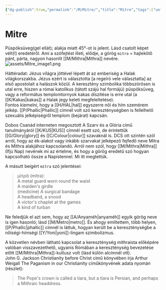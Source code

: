```yaml
---
{"dg-publish":true,"permalink":"/M/Mitre/","title":"Mitre","tags":["unformatted⚪"],"created":"2023-10-14T06:10","updated":"2023-10-14T06:10"}
---
```



# Mitre



Püspöksüveg(gel ellát); alakja miatt 45°-ot is jelent. Lásd csatolt képet vélt(!) eredetéről. Ami a szófejtést illeti, elődje, a görög `mitra` = hajlekötő pánt, párta, nagyon hasonlít [[M/Mithra\|Mithra]] nevére.  
![assets/Mitre_image1.png](/img/user/M/assets/Mitre_image1.png)  

Háttéradat: Jézus világra jöttével lépett át az emberiség a Halak világkorszakba. Jézus ezért is választotta \[a regeíró vele választatta\] az első apostolait a halászok közül. A keresztény szimbolika többszörösen is utal erre, hiszen a római katolikus (tátott szájú hal formájú) püspöksüveg, vagy a református templomtornyok kakas díszítése is erre utal (a [[K/Kakas\|kakas]] a Halak jegy keleti megfeleltetése).  
Fontos kiemelni, hogy a [[H/HAL\|hal]] egyszerre női és hím szemérem jelkép. [[P/Phallic\|Phallic]] címnél volt szó kereszténységben is fellelhető szexuális jelképiségről templom (bejárat) kapcsán.  

Dobos Csanád interneten megosztott A Szarv és a Glória című tanulmányáról [[K/KUS\|KUS]] címnél esett szó, de érintettük [[G/Glory\|glory]] és [[C/Colour\|colour]] szavaknál is. DCS ott szintén szól arról, hogy az ék-alakot vagy inkább szarvakat jelképező fejfedő neve Mitra és Mithra alakjához kapcsolandó. Arról nem szól, hogy [[M/Mithra\|Mithra]] (Ifjú Nap) nevének mi az értelme, és hogy a görög eredetű szó hogyan kapcsolható össze a Napistennel. Mi itt megtettük.  

A másutt beígért `mítra` szó jelentései:  
> μίτρᾰ (mítra):  
> A metal guard worn round the waist  
> A maiden's girdle  
> (medicine) A surgical bandage  
> A headband, a snood  
> A victor's chaplet at the games  
> A kind of turban  

Ne feledjük el azt sem, hogy az [[A/Anyaméh\|anyaméh]] egyik görög neve is igen hasonló; lásd [[M/Metro\|metro]]. És ahogy említettem, több helyen, [[P/Phallic\|phallic]] címnél is láttuk, hogyan került be a kereszténységbe a nőiségi-hímségi [[Y/Yoni\|yoni]]-lingam szimbolizmus.  

A közvetlen névben látható kapcsolat a kereszténység mithraista előképére valóban visszavezethető, ugyanis Rómában a kereszténység bevezetése előtt [[M/Mithra\|Mithra]]-kultusz volt (lásd külön alcímnél ott).  
John G. Jackson Christianity before Christ című könyvében írja Arthur Weigall The Paganism in our Christianity címűkönyvének adata nyomán (részlet):  
> The Pope's crown is called a tiara, but a tiara is Persian, and perhaps a Mithraic headdress.  